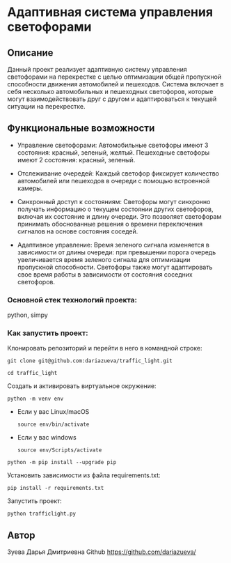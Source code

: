 # Адаптивная система управления светофорами

##  Описание
Данный проект реализует адаптивную систему управления светофорами на перекрестке с целью оптимизации общей пропускной способности движения автомобилей и пешеходов.
Система включает в себя несколько автомобильных и пешеходных светофоров, которые могут взаимодействовать друг с другом и адаптироваться к текущей ситуации на перекрестке.

## Функциональные возможности

* Управление светофорами:
Автомобильные светофоры имеют 3 состояния: красный, зеленый, желтый.
Пешеходные светофоры имеют 2 состояния: красный, зеленый.

* Отслеживание очередей:
Каждый светофор фиксирует количество автомобилей или пешеходов в очереди с помощью встроенной камеры.

* Синхронный доступ к состояниям:
Светофоры могут синхронно получать информацию о текущем состоянии других светофоров, включая их состояние и длину очереди.
Это позволяет светофорам принимать обоснованные решения о времени переключения сигналов на основе состояния соседей.

* Адаптивное управление:
Время зеленого сигнала изменяется в зависимости от длины очереди: при превышении порога очередь увеличивается время зеленого сигнала для оптимизации пропускной способности.
Светофоры также могут адаптировать свое время работы в зависимости от состояния соседних светофоров.

### Основной стек технологий проекта:

python, simpy

### Как запустить проект:

Клонировать репозиторий и перейти в него в командной строке:

```
git clone git@github.com:dariazueva/traffic_light.git
```

```
cd traffic_light
```

Cоздать и активировать виртуальное окружение:

```
python -m venv env
```

* Если у вас Linux/macOS

    ```
    source env/bin/activate
    ```

* Если у вас windows

    ```
    source env/Scripts/activate
    ```

```
python -m pip install --upgrade pip
```

Установить зависимости из файла requirements.txt:

```
pip install -r requirements.txt
```

Запустить проект:

```
python trafficlight.py
```

## Автор
Зуева Дарья Дмитриевна
Github https://github.com/dariazueva/
